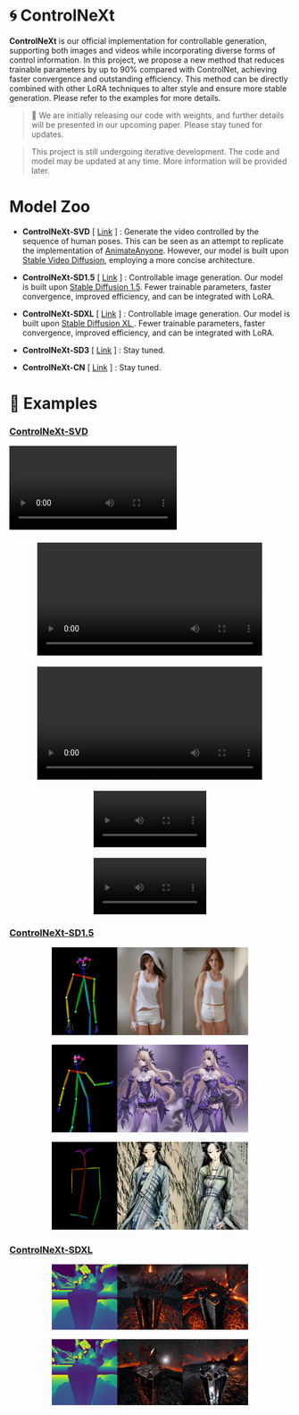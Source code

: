 # 🌀 ControlNeXt
**ControlNeXt** is our official implementation for controllable generation, supporting both images and videos while incorporating diverse forms of control information. In this project, we propose a new method that reduces trainable parameters by up to 90% compared with ControlNet, achieving faster convergence and outstanding efficiency. This method can be directly combined with other LoRA techniques to alter style and ensure more stable generation. Please refer to the examples for more details.

> 📢 We are initially releasing our code with weights, and further details will be presented in our upcoming paper. Please stay tuned for updates.

> This project is still undergoing iterative development. The code and model may be updated at any time. More information will be provided later.

# Model Zoo

- **ControlNeXt-SVD** [ [Link](ControlNeXt-SVD) ] :  Generate the video controlled by the sequence of human poses. This can be seen as an attempt to replicate the implementation of [AnimateAnyone](https://github.com/HumanAIGC/AnimateAnyone). However, our model is built upon [Stable Video Diffusion](https://stability.ai/stable-video), employing a more concise architecture.

- **ControlNeXt-SD1.5** [ [Link](ControlNeXt-SD1.5) ] : Controllable image generation. Our model is built upon [Stable Diffusion 1.5](https://huggingface.co/runwayml/stable-diffusion-v1-5). Fewer trainable parameters, faster convergence, improved efficiency, and can be integrated with LoRA.

- **ControlNeXt-SDXL** [ [Link](ControlNeXt-SDXL) ] : Controllable image generation. Our model is built upon [Stable Diffusion XL ](stabilityai/stable-diffusion-xl-base-1.0). Fewer trainable parameters, faster convergence, improved efficiency, and can be integrated with LoRA.

- **ControlNeXt-SD3** [ [Link](ControlNeXt-SD3) ] : Stay tuned.

- **ControlNeXt-CN** [ [Link](ControlNeXt-CN) ] : Stay tuned.


# 🎥 Examples


### [ControlNeXt-SVD](ControlNeXt-SVD)
![video](https://github.com/dvlab-research/ControlNeXt/blob/main/chair.mp4)

<video width="80%" height='auto' style="display: block; margin: 20px auto;" controls>
  <source src="ControlNeXt-SVD/outputs/tiktok/tiktok.mp4" type="video/mp4">
  Your browser does not support the video tag.
</video>

<video width="80%" height='auto' style="display: block; margin: 20px auto;" controls>
  <source src="ControlNeXt-SVD/outputs/spiderman/spiderman.mp4" type="video/mp4">
  Your browser does not support the video tag.
</video>

<video width="40%" height='auto' style="display: block; margin: 20px auto;" controls>
  <source src="ControlNeXt-SVD/outputs/star/star.mp4" type="video/mp4">
  Your browser does not support the video tag.
</video>

<video width="40%" height='auto' style="display: block; margin: 20px auto;" controls>
  <source src="ControlNeXt-SVD/outputs/chair/chair.mp4" type="video/mp4">
  Your browser does not support the video tag.
</video>

### [ControlNeXt-SD1.5](ControlNeXt-SD1.5)

<p align="center">
  <img src="ControlNeXt-SD1.5/examples/deepfashion_multiview/eval_img/DreamShaper.jpg" width="70%" alt="DreamShaper">
</p>
<p align="center">
  <img src="ControlNeXt-SD1.5/examples/deepfashion_multiview/eval_img/Anythingv3_fischl.jpg" width="70%" alt="Anythingv3">
</p>
<p align="center">
  <img src="ControlNeXt-SD1.5/examples/deepfashion_caption/eval_img/chinese_style.jpg" width="70%" alt="Anythingv3">
</p>



### [ControlNeXt-SDXL](ControlNeXt-SDXL)

<p align="center">
  <img src="ControlNeXt-SDXL/examples/vidit_depth/eval_img/DreamShaper.jpg" width="70%" alt="DreamShaper">
</p>
<p align="center">
  <img src="ControlNeXt-SDXL/examples/vidit_depth/eval_img/StableDiffusionXL_glass.jpg" width="70%" alt="Lora">
</p>
